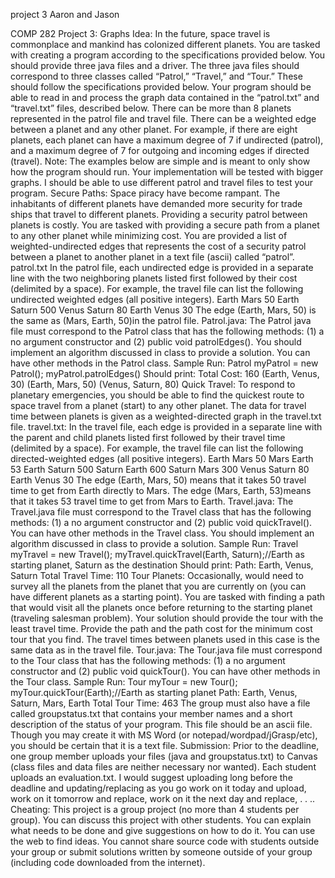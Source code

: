 project 3
Aaron and Jason


COMP 282 Project 3: Graphs
Idea: In the future, space travel is commonplace and mankind has colonized different planets.
You are tasked with creating a program according to the specifications provided below. You
should provide three java files and a driver. The three java files should correspond to three
classes called “Patrol,” “Travel,” and “Tour.” These should follow the specifications provided
below.
Your program should be able to read in and process the graph data contained in the “patrol.txt”
and “travel.txt” files, described below.
There can be more than 8 planets represented in the patrol file and travel file. There can be a
weighted edge between a planet and any other planet. For example, if there are eight planets,
each planet can have a maximum degree of 7 if undirected (patrol), and a maximum degree of 7
for outgoing and incoming edges if directed (travel).
Note: The examples below are simple and is meant to only show how the program should run.
Your implementation will be tested with bigger graphs. I should be able to use different patrol
and travel files to test your program.
Secure Paths:
Space piracy have become rampant. The inhabitants of different planets have demanded more
security for trade ships that travel to different planets. Providing a security patrol between planets
is costly. You are tasked with providing a secure path from a planet to any other planet while
minimizing cost. You are provided a list of weighted-undirected edges that represents the cost of
a security patrol between a planet to another planet in a text file (ascii) called “patrol”.
patrol.txt
In the patrol file, each undirected edge is provided in a separate line with the two neighboring
planets listed first followed by their cost (delimited by a space). For example, the travel file can
list the following undirected weighted edges (all positive integers).
Earth Mars 50
Earth Saturn 500
Venus Saturn 80
Earth Venus 30
The edge (Earth, Mars, 50) is the same as (Mars, Earth, 50)in the patrol file.
Patrol.java:
The Patrol java file must correspond to the Patrol class that has the following methods: (1) a no
argument constructor and (2) public void patrolEdges(). You should implement an
algorithm discussed in class to provide a solution. You can have other methods in the Patrol
class.
Sample Run:
Patrol myPatrol = new Patrol();
myPatrol.patrolEdges()
Should print:
Total Cost: 160
(Earth, Venus, 30) (Earth, Mars, 50) (Venus, Saturn, 80)
Quick Travel:
To respond to planetary emergencies, you should be able to find the quickest route to space travel
from a planet (start) to any other planet. The data for travel time between planets is given as a
weighted-directed graph in the travel.txt file.
travel.txt:
In the travel file, each edge is provided in a separate line with the parent and child planets listed
first followed by their travel time (delimited by a space). For example, the travel file can list the
following directed-weighted edges (all positive integers).
Earth Mars 50
Mars Earth 53
Earth Saturn 500
Saturn Earth 600
Saturn Mars 300
Venus Saturn 80
Earth Venus 30
The edge (Earth, Mars, 50) means that it takes 50 travel time to get from Earth directly to
Mars. The edge (Mars, Earth, 53)means that it takes 53 travel time to get from Mars to
Earth.
Travel.java:
The Travel.java file must correspond to the Travel class that has the following methods: (1) a no
argument constructor and (2) public void quickTravel(). You can have other methods
in the Travel class. You should implement an algorithm discussed in class to provide a solution.
Sample Run:
Travel myTravel = new Travel();
myTravel.quickTravel(Earth, Saturn);//Earth as starting planet, Saturn as the destination
Should print:
Path: Earth, Venus, Saturn
Total Travel Time: 110
Tour Planets:
Occasionally, would need to survey all the planets from the planet that you are currently on (you
can have different planets as a starting point). You are tasked with finding a path that would visit
all the planets once before returning to the starting planet (traveling salesman problem). Your
solution should provide the tour with the least travel time. Provide the path and the path cost for
the minimum cost tour that you find. The travel times between planets used in this case is the
same data as in the travel file.
Tour.java:
The Tour.java file must correspond to the Tour class that has the following methods: (1) a no
argument constructor and (2) public void quickTour(). You can have other methods in
the Tour class.
Sample Run:
Tour myTour = new Tour();
myTour.quickTour(Earth);//Earth as starting planet
Path: Earth, Venus, Saturn, Mars, Earth
Total Tour Time: 463
The group must also have a file called groupstatus.txt that contains your member names and a
short description of the status of your program. This file should be an ascii file. Though you may
create it with MS Word (or notepad/wordpad/jGrasp/etc), you should be certain that it is a text
file.
Submission: Prior to the deadline, one group member uploads your files (java and groupstatus.txt)
to Canvas (class files and data files are neither necessary nor wanted). Each student uploads an
evaluation.txt. I would suggest uploading long before the deadline and updating/replacing as you
go work on it today and upload, work on it tomorrow and replace, work on it the next day and
replace, . . ..
Cheating: This project is a group project (no more than 4 students per group). You can discuss
this project with other students. You can explain what needs to be done and give suggestions on
how to do it. You can use the web to find ideas. You cannot share source code with students
outside your group or submit solutions written by someone outside of your group (including code
downloaded from the internet).
